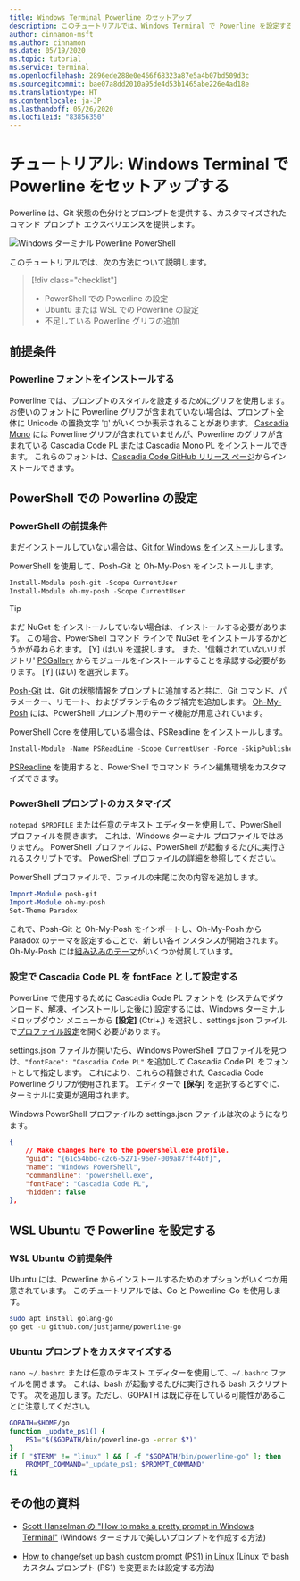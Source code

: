 ```yaml
---
title: Windows Terminal Powerline のセットアップ
description: このチュートリアルでは、Windows Terminal で Powerline を設定する方法について説明します。
author: cinnamon-msft
ms.author: cinnamon
ms.date: 05/19/2020
ms.topic: tutorial
ms.service: terminal
ms.openlocfilehash: 2896ede288e0e466f68323a87e5a4b07bd509d3c
ms.sourcegitcommit: bae07a8dd2010a95de4d53b1465abe226e4ad18e
ms.translationtype: HT
ms.contentlocale: ja-JP
ms.lasthandoff: 05/26/2020
ms.locfileid: "83856350"
---
```

# <a name="tutorial-set-up-powerline-in-windows-terminal"></a>チュートリアル: Windows Terminal で Powerline をセットアップする

Powerline は、Git 状態の色分けとプロンプトを提供する、カスタマイズされたコマンド プロンプト エクスペリエンスを提供します。

![Windows ターミナル Powerline PowerShell](./../images/powerline-powershell.png)

このチュートリアルでは、次の方法について説明します。

> [!div class="checklist"]
>
> * PowerShell での Powerline の設定
> * Ubuntu または WSL での Powerline の設定
> * 不足している Powerline グリフの追加

## <a name="prerequisites"></a>前提条件

### <a name="install-a-powerline-font"></a>Powerline フォントをインストールする

Powerline では、プロンプトのスタイルを設定するためにグリフを使用します。 お使いのフォントに Powerline グリフが含まれていない場合は、プロンプト全体に Unicode の置換文字 '&#x25AF;' がいくつか表示されることがあります。 [Cascadia Mono](./../cascadia-code.md) には Powerline グリフが含まれていませんが、Powerline のグリフが含まれている Cascadia Code PL または Cascadia Mono PL をインストールできます。 これらのフォントは、[Cascadia Code GitHub リリース ページ](https://github.com/microsoft/cascadia-code/releases)からインストールできます。

## <a name="set-up-powerline-in-powershell"></a>PowerShell での Powerline の設定

### <a name="powershell-prerequisites"></a>PowerShell の前提条件

まだインストールしていない場合は、[Git for Windows をインストール](https://git-scm.com/downloads)します。

PowerShell を使用して、Posh-Git と Oh-My-Posh をインストールします。

```powershell
Install-Module posh-git -Scope CurrentUser
Install-Module oh-my-posh -Scope CurrentUser
```

> [!TIP]
> まだ NuGet をインストールしていない場合は、インストールする必要があります。 この場合、PowerShell コマンド ラインで NuGet をインストールするかどうかが尋ねられます。 [Y] (はい) を選択します。 また、'信頼されていないリポジトリ' [PSGallery](https://docs.microsoft.com/powershell/scripting/gallery/getting-started?view=powershell-7) からモジュールをインストールすることを承認する必要があります。 [Y] (はい) を選択します。

[Posh-Git](https://github.com/dahlbyk/posh-git) は、Git の状態情報をプロンプトに追加すると共に、Git コマンド、パラメーター、リモート、およびブランチ名のタブ補完を追加します。 [Oh-My-Posh](https://github.com/JanDeDobbeleer/oh-my-posh) には、PowerShell プロンプト用のテーマ機能が用意されています。

PowerShell Core を使用している場合は、PSReadline をインストールします。

```powershell
Install-Module -Name PSReadLine -Scope CurrentUser -Force -SkipPublisherCheck
```

[PSReadline](https://docs.microsoft.com/powershell/module/psreadline/?view=powershell-6) を使用すると、PowerShell でコマンド ライン編集環境をカスタマイズできます。

### <a name="customize-your-powershell-prompt"></a>PowerShell プロンプトのカスタマイズ

`notepad $PROFILE` または任意のテキスト エディターを使用して、PowerShell プロファイルを開きます。 これは、Windows ターミナル プロファイルではありません。 PowerShell プロファイルは、PowerShell が起動するたびに実行されるスクリプトです。 [PowerShell プロファイルの詳細](https://docs.microsoft.com/powershell/module/microsoft.powershell.core/about/about_profiles?view=powershell-7)を参照してください。

PowerShell プロファイルで、ファイルの末尾に次の内容を追加します。

```powershell
Import-Module posh-git
Import-Module oh-my-posh
Set-Theme Paradox
```

これで、Posh-Git と Oh-My-Posh をインポートし、Oh-My-Posh から Paradox のテーマを設定することで、新しい各インスタンスが開始されます。 Oh-My-Posh には[組み込みのテーマ](https://github.com/JanDeDobbeleer/oh-my-posh#themes)がいくつか付属しています。

### <a name="set-cascadia-code-pl-as-fontface-in-settings"></a>設定で Cascadia Code PL を fontFace として設定する

PowerLine で使用するために Cascadia Code PL フォントを (システムでダウンロード、解凍、インストールした後に) 設定するには、Windows ターミナル ドロップダウン メニューから **[設定]** (Ctrl+,) を選択し、settings.json ファイルで[プロファイル設定](../customize-settings/profile-settings.md)を開く必要があります。

settings.json ファイルが開いたら、Windows PowerShell プロファイルを見つけ、`"fontFace": "Cascadia Code PL"` を追加して Cascadia Code PL をフォントとして指定します。 これにより、これらの精錬された Cascadia Code Powerline グリフが使用されます。 エディターで **[保存]** を選択するとすぐに、ターミナルに変更が適用されます。

Windows PowerShell プロファイルの settings.json ファイルは次のようになります。

```json
{
    // Make changes here to the powershell.exe profile.
    "guid": "{61c54bbd-c2c6-5271-96e7-009a87ff44bf}",
    "name": "Windows PowerShell",
    "commandline": "powershell.exe",
    "fontFace": "Cascadia Code PL",
    "hidden": false
},
```

## <a name="set-up-powerline-in-wsl-ubuntu"></a>WSL Ubuntu で Powerline を設定する

### <a name="wsl-ubuntu-prerequisites"></a>WSL Ubuntu の前提条件

Ubuntu には、Powerline からインストールするためのオプションがいくつか用意されています。 このチュートリアルでは、Go と Powerline-Go を使用します。

```bash
sudo apt install golang-go
go get -u github.com/justjanne/powerline-go
```

### <a name="customize-your-ubuntu-prompt"></a>Ubuntu プロンプトをカスタマイズする

`nano ~/.bashrc` または任意のテキスト エディターを使用して、`~/.bashrc` ファイルを開きます。 これは、bash が起動するたびに実行される bash スクリプトです。 次を追加します。ただし、GOPATH は既に存在している可能性があることに注意してください。

```bash
GOPATH=$HOME/go
function _update_ps1() {
    PS1="$($GOPATH/bin/powerline-go -error $?)"
}
if [ "$TERM" != "linux" ] && [ -f "$GOPATH/bin/powerline-go" ]; then
    PROMPT_COMMAND="_update_ps1; $PROMPT_COMMAND"
fi
```

## <a name="additional-resources"></a>その他の資料

* [Scott Hanselman の "How to make a pretty prompt in Windows Terminal"](https://www.hanselman.com/blog/HowToMakeAPrettyPromptInWindowsTerminalWithPowerlineNerdFontsCascadiaCodeWSLAndOhmyposh.aspx) (Windows ターミナルで美しいプロンプトを作成する方法)

* [How to change/set up bash custom prompt (PS1) in Linux](https://www.cyberciti.biz/tips/howto-linux-unix-bash-shell-setup-prompt.html) (Linux で bash カスタム プロンプト (PS1) を変更または設定する方法)
